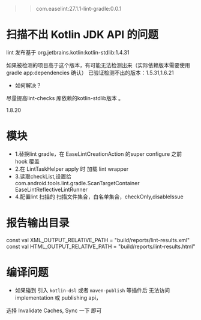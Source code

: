 > > com.easelint:27.1.1-lint-gradle:0.0.1

# 扫描不出 Kotlin JDK API 的问题

lint 发布基于 org.jetbrains.kotlin:kotlin-stdlib:1.4.31

如果被检测的项目高于这个版本，有可能无法检测出来（实际依赖版本需要使用 gradle app:dependencies 确认）
已验证检测不出的版本：1.5.31,1.6.21

* 如何解决？

尽量提高lint-checks 库依赖的kotlin-stdlib版本 。


1.8.20
# 模块

* 1.替换lint gradle，在 EaseLintCreationAction 的super configure 之前 hook 覆盖
* 2.在 LintTaskHelper apply 时 加载 lint wrapper
* 3.读取checkList,设置给 com.android.tools.lint.gradle.ScanTargetContainer EaseLintReflectiveLintRunner
* 4.配置lint 扫描的 扫描文件集合，白名单集合，checkOnly,disableIssue

# 报告输出目录

const val XML_OUTPUT_RELATIVE_PATH = "build/reports/lint-results.xml"
const val HTML_OUTPUT_RELATIVE_PATH = "build/reports/lint-results.html"

# 编译问题

* 如果碰到 引入  `kotlin-dsl` 或者 `maven-publish` 等插件后 无法访问 implementation 或 publishing api，

选择 Invalidate Caches, Sync 一下 即可

